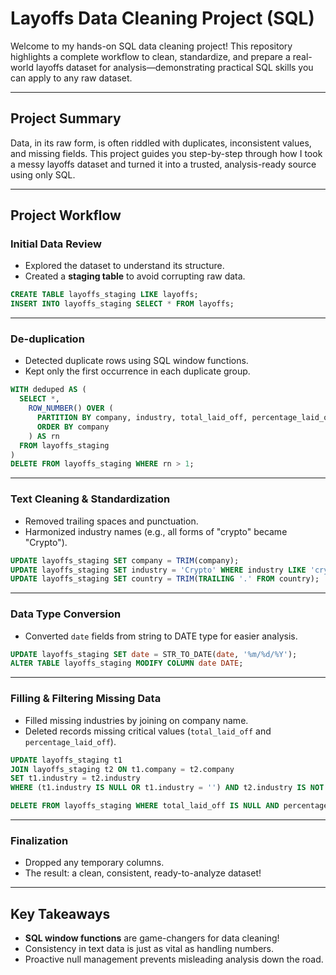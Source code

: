 
# Layoffs Data Cleaning Project (SQL)

Welcome to my hands-on SQL data cleaning project! This repository highlights a complete workflow to clean, standardize, and prepare a real-world layoffs dataset for analysis—demonstrating practical SQL skills you can apply to any raw dataset.

---

## Project Summary

Data, in its raw form, is often riddled with duplicates, inconsistent values, and missing fields. This project guides you step-by-step through how I took a messy layoffs dataset and turned it into a trusted, analysis-ready source using only SQL.

---

## Project Workflow

### Initial Data Review

- Explored the dataset to understand its structure.
- Created a **staging table** to avoid corrupting raw data.
```sql
CREATE TABLE layoffs_staging LIKE layoffs;
INSERT INTO layoffs_staging SELECT * FROM layoffs;
```

---

### De-duplication

- Detected duplicate rows using SQL window functions.
- Kept only the first occurrence in each duplicate group.
```sql
WITH deduped AS (
  SELECT *,
    ROW_NUMBER() OVER (
      PARTITION BY company, industry, total_laid_off, percentage_laid_off, date, stage, country, funds_raised_millions
      ORDER BY company
    ) AS rn
  FROM layoffs_staging
)
DELETE FROM layoffs_staging WHERE rn > 1;
```

---

### Text Cleaning & Standardization

- Removed trailing spaces and punctuation.
- Harmonized industry names (e.g., all forms of "crypto" became "Crypto").
```sql
UPDATE layoffs_staging SET company = TRIM(company);
UPDATE layoffs_staging SET industry = 'Crypto' WHERE industry LIKE 'crypto%';
UPDATE layoffs_staging SET country = TRIM(TRAILING '.' FROM country);
```

---

### Data Type Conversion

- Converted `date` fields from string to DATE type for easier analysis.
```sql
UPDATE layoffs_staging SET date = STR_TO_DATE(date, '%m/%d/%Y');
ALTER TABLE layoffs_staging MODIFY COLUMN date DATE;
```

---

### Filling & Filtering Missing Data

- Filled missing industries by joining on company name.
- Deleted records missing critical values (`total_laid_off` and `percentage_laid_off`).
```sql
UPDATE layoffs_staging t1
JOIN layoffs_staging t2 ON t1.company = t2.company
SET t1.industry = t2.industry
WHERE (t1.industry IS NULL OR t1.industry = '') AND t2.industry IS NOT NULL;

DELETE FROM layoffs_staging WHERE total_laid_off IS NULL AND percentage_laid_off IS NULL;
```

---

### Finalization

- Dropped any temporary columns.
- The result: a clean, consistent, ready-to-analyze dataset!

---

## Key Takeaways

- **SQL window functions** are game-changers for data cleaning!
- Consistency in text data is just as vital as handling numbers.
- Proactive null management prevents misleading analysis down the road.

